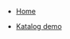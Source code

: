 <!-- TODO: Complete with your own sidebar structure and enable sidebar in index.html - or delete this file. -->
- [Home](/#docsifyjs-template)
<!-- - [FizAboutz]()
- [Buzz]()
- Foo
    * [Bar]()
    * [Baz]() -->
- [Katalog demo](/demo/)
    <!-- * [demo rozdz 2](/demo/#rozdzial-2)
    * [demo rozdz 3](/demo/#rozdzial-3) -->
